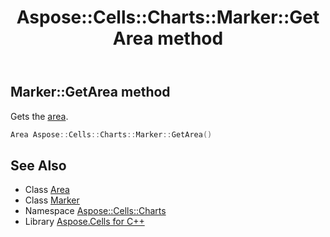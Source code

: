 ﻿---
title: Aspose::Cells::Charts::Marker::GetArea method
linktitle: GetArea
second_title: Aspose.Cells for C++ API Reference
description: 'Aspose::Cells::Charts::Marker::GetArea method. Gets the area in C++.'
type: docs
weight: 700
url: /cpp/aspose.cells.charts/marker/getarea/
---
## Marker::GetArea method


Gets the [area](../).

```cpp
Area Aspose::Cells::Charts::Marker::GetArea()
```

## See Also

* Class [Area](../../../aspose.cells.drawing/area/)
* Class [Marker](../)
* Namespace [Aspose::Cells::Charts](../../)
* Library [Aspose.Cells for C++](../../../)
